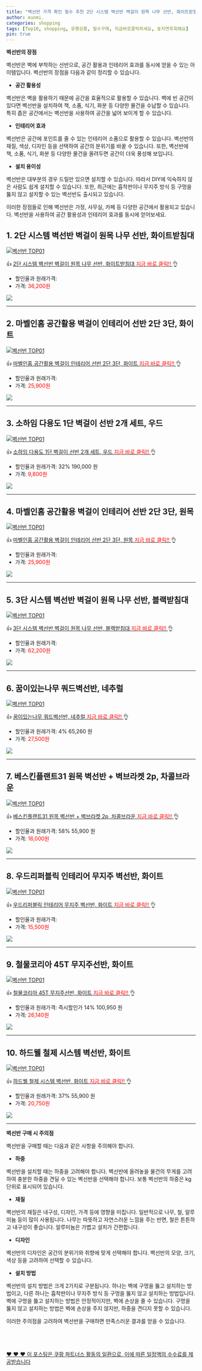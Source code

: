 ```yaml
---
title: "벽선반 가격 확인 필수 추천 2단 시스템 벽선반 벽걸이 원목 나무 선반, 화이트받침대 비교 장점 구매가이드"
author: eunmi.
categories: shopping
tags: [Top10, shopping, 유행상품, 필수구매, 지금바로클릭하세요, 놓치면후회해요]
pin: true
---
```

**벽선반의 장점**

벽선반은 벽에 부착하는 선반으로, 공간 활용과 인테리어 효과를 동시에 얻을 수 있는 아이템입니다. 벽선반의 장점을 다음과 같이 정리할 수 있습니다.

* **공간 활용성**

벽선반은 벽을 활용하기 때문에 공간을 효율적으로 활용할 수 있습니다. 벽에 빈 공간이 있다면 벽선반을 설치하여 책, 소품, 식기, 화분 등 다양한 물건을 수납할 수 있습니다. 특히 좁은 공간에서는 벽선반을 사용하여 공간을 넓어 보이게 할 수 있습니다.

* **인테리어 효과**

벽선반은 공간에 포인트를 줄 수 있는 인테리어 소품으로 활용할 수 있습니다. 벽선반의 재질, 색상, 디자인 등을 선택하여 공간의 분위기를 바꿀 수 있습니다. 또한, 벽선반에 책, 소품, 식기, 화분 등 다양한 물건을 올려두면 공간이 더욱 풍성해 보입니다.

* **설치 용이성**

벽선반은 대부분의 경우 드릴만 있으면 설치할 수 있습니다. 따라서 DIY에 익숙하지 않은 사람도 쉽게 설치할 수 있습니다. 또한, 최근에는 흡착판이나 무지주 방식 등 구멍을 뚫지 않고 설치할 수 있는 벽선반도 출시되고 있습니다.

이러한 장점들로 인해 벽선반은 가정, 사무실, 카페 등 다양한 공간에서 활용되고 있습니다. 벽선반을 사용하여 공간 활용성과 인테리어 효과를 동시에 얻어보세요.

   

## 1. 2단 시스템 벽선반 벽걸이 원목 나무 선반, 화이트받침대

[![벽선반 TOP01](https://thumbnail6.coupangcdn.com/thumbnails/remote/230x230ex/image/vendor_inventory/98ef/d1d0ef3c4ea8bd4c2c316c892b42d0742049c63fad562710f437b825a0d6.jpg)](https://link.coupang.com/re/AFFSDP?lptag=AF3617701&subid=GithubCoopas&pageKey=7270299656&traceid=V0-153&itemId=18539960095&vendorItemId=85678082697)


👍 [2단 시스템 벽선반 벽걸이 원목 나무 선반, 화이트받침대 <font color=red> 지금 바로 클릭!! </font> ](https://link.coupang.com/re/AFFSDP?lptag=AF3617701&subid=GithubCoopas&pageKey=7270299656&traceid=V0-153&itemId=18539960095&vendorItemId=85678082697) 👌 


- 할인율과 원래가격: 
- 가격: <span style='color:red'>36,200원</span>

[![](/discount_price.png)](https://link.coupang.com/re/AFFSDP?lptag=AF3617701&subid=GithubCoopas&pageKey=7270299656&traceid=V0-153&itemId=18539960095&vendorItemId=85678082697)

---


   

## 2. 마벨인홈 공간활용 벽걸이 인테리어 선반 2단 3단, 화이트

[![벽선반 TOP01](https://thumbnail8.coupangcdn.com/thumbnails/remote/230x230ex/image/vendor_inventory/fcfa/f1a14c06e6594667ebd14a78acd242d58e20f370d56ba9c53d4981fcfe86.jpg)](https://link.coupang.com/re/AFFSDP?lptag=AF3617701&subid=GithubCoopas&pageKey=6699284406&traceid=V0-153&itemId=15511514217&vendorItemId=82730811744)


👍 [마벨인홈 공간활용 벽걸이 인테리어 선반 2단 3단, 화이트 <font color=red> 지금 바로 클릭!! </font> ](https://link.coupang.com/re/AFFSDP?lptag=AF3617701&subid=GithubCoopas&pageKey=6699284406&traceid=V0-153&itemId=15511514217&vendorItemId=82730811744) 👌 


- 할인율과 원래가격: 
- 가격: <span style='color:red'>25,900원</span>

[![](/discount_price.png)](https://link.coupang.com/re/AFFSDP?lptag=AF3617701&subid=GithubCoopas&pageKey=6699284406&traceid=V0-153&itemId=15511514217&vendorItemId=82730811744)

---


   

## 3. 소하임 다용도 1단 벽걸이 선반 2개 세트, 우드

[![벽선반 TOP01](https://thumbnail8.coupangcdn.com/thumbnails/remote/230x230ex/image/vendor_inventory/07af/1b370840ec5857c09dca6aa5581464fa2ed276ba01489829de76618eb06d.jpg)](https://link.coupang.com/re/AFFSDP?lptag=AF3617701&subid=GithubCoopas&pageKey=5258219998&traceid=V0-153&itemId=7464469725&vendorItemId=75873556793)


👍 [소하임 다용도 1단 벽걸이 선반 2개 세트, 우드 <font color=red> 지금 바로 클릭!! </font> ](https://link.coupang.com/re/AFFSDP?lptag=AF3617701&subid=GithubCoopas&pageKey=5258219998&traceid=V0-153&itemId=7464469725&vendorItemId=75873556793) 👌 


- 할인율과 원래가격: 32%  190,000   원
- 가격: <span style='color:red'>9,800원</span>

[![](/discount_price.png)](https://link.coupang.com/re/AFFSDP?lptag=AF3617701&subid=GithubCoopas&pageKey=5258219998&traceid=V0-153&itemId=7464469725&vendorItemId=75873556793)

---


   

## 4. 마벨인홈 공간활용 벽걸이 인테리어 선반 2단 3단, 원목

[![벽선반 TOP01](https://thumbnail10.coupangcdn.com/thumbnails/remote/230x230ex/image/vendor_inventory/efb4/cc02d1f891988c6e4919eac97976921ca64c7e0d87aeb642aafb063b4233.jpg)](https://link.coupang.com/re/AFFSDP?lptag=AF3617701&subid=GithubCoopas&pageKey=6699284406&traceid=V0-153&itemId=15511514225&vendorItemId=82730811782)


👍 [마벨인홈 공간활용 벽걸이 인테리어 선반 2단 3단, 원목 <font color=red> 지금 바로 클릭!! </font> ](https://link.coupang.com/re/AFFSDP?lptag=AF3617701&subid=GithubCoopas&pageKey=6699284406&traceid=V0-153&itemId=15511514225&vendorItemId=82730811782) 👌 


- 할인율과 원래가격: 
- 가격: <span style='color:red'>25,900원</span>

[![](/discount_price.png)](https://link.coupang.com/re/AFFSDP?lptag=AF3617701&subid=GithubCoopas&pageKey=6699284406&traceid=V0-153&itemId=15511514225&vendorItemId=82730811782)

---


   

## 5. 3단 시스템 벽선반 벽걸이 원목 나무 선반, 블랙받침대

[![벽선반 TOP01](https://thumbnail9.coupangcdn.com/thumbnails/remote/230x230ex/image/vendor_inventory/9722/da23b13088780e84cc45440b1fd5d20e046a9ff62979ea0ae89e931e8b87.jpg)](https://link.coupang.com/re/AFFSDP?lptag=AF3617701&subid=GithubCoopas&pageKey=7270326710&traceid=V0-153&itemId=18540073802&vendorItemId=85678193928)


👍 [3단 시스템 벽선반 벽걸이 원목 나무 선반, 블랙받침대 <font color=red> 지금 바로 클릭!! </font> ](https://link.coupang.com/re/AFFSDP?lptag=AF3617701&subid=GithubCoopas&pageKey=7270326710&traceid=V0-153&itemId=18540073802&vendorItemId=85678193928) 👌 


- 할인율과 원래가격: 
- 가격: <span style='color:red'>62,200원</span>

[![](/discount_price.png)](https://link.coupang.com/re/AFFSDP?lptag=AF3617701&subid=GithubCoopas&pageKey=7270326710&traceid=V0-153&itemId=18540073802&vendorItemId=85678193928)

---


   

## 6. 꿈이있는나무 쿼드벽선반, 네추럴

[![벽선반 TOP01](https://thumbnail6.coupangcdn.com/thumbnails/remote/230x230ex/image/vendor_inventory/3adb/6cf94d3d3ff380b6d6b495d29bd4c38fc0332a75f54677ba9e83c03e6b9b.jpg)](https://link.coupang.com/re/AFFSDP?lptag=AF3617701&subid=GithubCoopas&pageKey=1816631643&traceid=V0-153&itemId=3091620137&vendorItemId=71079447999)


👍 [꿈이있는나무 쿼드벽선반, 네추럴 <font color=red> 지금 바로 클릭!! </font> ](https://link.coupang.com/re/AFFSDP?lptag=AF3617701&subid=GithubCoopas&pageKey=1816631643&traceid=V0-153&itemId=3091620137&vendorItemId=71079447999) 👌 


- 할인율과 원래가격: 4%  65,260   원
- 가격: <span style='color:red'>27,500원</span>

[![](/discount_price.png)](https://link.coupang.com/re/AFFSDP?lptag=AF3617701&subid=GithubCoopas&pageKey=1816631643&traceid=V0-153&itemId=3091620137&vendorItemId=71079447999)

---


   

## 7. 베스킨플랜트31 원목 벽선반 + 벽브라켓 2p, 차콜브라운

[![벽선반 TOP01](https://thumbnail7.coupangcdn.com/thumbnails/remote/230x230ex/image/retail/images/2020/10/23/11/3/2315e271-3444-40fc-b5e2-25616977878f.jpg)](https://link.coupang.com/re/AFFSDP?lptag=AF3617701&subid=GithubCoopas&pageKey=2286205158&traceid=V0-153&itemId=3929766851&vendorItemId=71914275991)


👍 [베스킨플랜트31 원목 벽선반 + 벽브라켓 2p, 차콜브라운 <font color=red> 지금 바로 클릭!! </font> ](https://link.coupang.com/re/AFFSDP?lptag=AF3617701&subid=GithubCoopas&pageKey=2286205158&traceid=V0-153&itemId=3929766851&vendorItemId=71914275991) 👌 


- 할인율과 원래가격: 58%  55,900   원
- 가격: <span style='color:red'>16,000원</span>

[![](/discount_price.png)](https://link.coupang.com/re/AFFSDP?lptag=AF3617701&subid=GithubCoopas&pageKey=2286205158&traceid=V0-153&itemId=3929766851&vendorItemId=71914275991)

---


   

## 8. 우드리퍼블릭 인테리어 무지주 벽선반, 화이트

[![벽선반 TOP01](https://thumbnail7.coupangcdn.com/thumbnails/remote/230x230ex/image/rs_quotation_api/uomuwoxy/324b576a2e564c9b86dc7cbeb416e1bd.jpg)](https://link.coupang.com/re/AFFSDP?lptag=AF3617701&subid=GithubCoopas&pageKey=5262523260&traceid=V0-153&itemId=7480944783&vendorItemId=74771836188)


👍 [우드리퍼블릭 인테리어 무지주 벽선반, 화이트 <font color=red> 지금 바로 클릭!! </font> ](https://link.coupang.com/re/AFFSDP?lptag=AF3617701&subid=GithubCoopas&pageKey=5262523260&traceid=V0-153&itemId=7480944783&vendorItemId=74771836188) 👌 


- 할인율과 원래가격: 
- 가격: <span style='color:red'>15,500원</span>

[![](/discount_price.png)](https://link.coupang.com/re/AFFSDP?lptag=AF3617701&subid=GithubCoopas&pageKey=5262523260&traceid=V0-153&itemId=7480944783&vendorItemId=74771836188)

---


   

## 9. 철물코리아 45T 무지주선반, 화이트

[![벽선반 TOP01](https://thumbnail8.coupangcdn.com/thumbnails/remote/230x230ex/image/retail/images/2017/07/20/18/5/68c3a95b-ef59-4f0e-a48c-0368398f40d2.jpg)](https://link.coupang.com/re/AFFSDP?lptag=AF3617701&subid=GithubCoopas&pageKey=27752957&traceid=V0-153&itemId=107162876&vendorItemId=3206209362)


👍 [철물코리아 45T 무지주선반, 화이트 <font color=red> 지금 바로 클릭!! </font> ](https://link.coupang.com/re/AFFSDP?lptag=AF3617701&subid=GithubCoopas&pageKey=27752957&traceid=V0-153&itemId=107162876&vendorItemId=3206209362) 👌 


- 할인율과 원래가격: 즉시할인가 14%  100,950   원
- 가격: <span style='color:red'>26,140원</span>

[![](/discount_price.png)](https://link.coupang.com/re/AFFSDP?lptag=AF3617701&subid=GithubCoopas&pageKey=27752957&traceid=V0-153&itemId=107162876&vendorItemId=3206209362)

---


   

## 10. 하드웰 철제 시스템 벽선반, 화이트

[![벽선반 TOP01](https://thumbnail6.coupangcdn.com/thumbnails/remote/230x230ex/image/rs_quotation_api/9lxqi038/8890e029d6624ec49395febe5b95e3b4.jpg)](https://link.coupang.com/re/AFFSDP?lptag=AF3617701&subid=GithubCoopas&pageKey=4968573307&traceid=V0-153&itemId=6593181388&vendorItemId=73887134226)


👍 [하드웰 철제 시스템 벽선반, 화이트 <font color=red> 지금 바로 클릭!! </font> ](https://link.coupang.com/re/AFFSDP?lptag=AF3617701&subid=GithubCoopas&pageKey=4968573307&traceid=V0-153&itemId=6593181388&vendorItemId=73887134226) 👌 


- 할인율과 원래가격: 37%  55,900   원
- 가격: <span style='color:red'>20,750원</span>

[![](/discount_price.png)](https://link.coupang.com/re/AFFSDP?lptag=AF3617701&subid=GithubCoopas&pageKey=4968573307&traceid=V0-153&itemId=6593181388&vendorItemId=73887134226)

---
**벽선반 구매 시 주의점**

벽선반을 구매할 때는 다음과 같은 사항을 주의해야 합니다.

* **하중**

벽선반을 설치할 때는 하중을 고려해야 합니다. 벽선반에 올려놓을 물건의 무게를 고려하여 충분한 하중을 견딜 수 있는 벽선반을 선택해야 합니다. 보통 벽선반의 하중은 kg 단위로 표시되어 있습니다.

* **재질**

벽선반의 재질은 내구성, 디자인, 가격 등에 영향을 미칩니다. 일반적으로 나무, 철, 알루미늄 등이 많이 사용됩니다. 나무는 따뜻하고 자연스러운 느낌을 주는 반면, 철은 튼튼하고 내구성이 좋습니다. 알루미늄은 가볍고 설치가 간편합니다.

* **디자인**

벽선반의 디자인은 공간의 분위기와 취향에 맞게 선택해야 합니다. 벽선반의 모양, 크기, 색상 등을 고려하여 선택할 수 있습니다.

* **설치 방법**

벽선반의 설치 방법은 크게 2가지로 구분됩니다. 하나는 벽에 구멍을 뚫고 설치하는 방법이고, 다른 하나는 흡착판이나 무지주 방식 등 구멍을 뚫지 않고 설치하는 방법입니다. 벽에 구멍을 뚫고 설치하는 방법은 안정적이지만, 벽에 손상을 줄 수 있습니다. 구멍을 뚫지 않고 설치하는 방법은 벽에 손상을 주지 않지만, 하중을 견디지 못할 수 있습니다.

이러한 주의점을 고려하여 벽선반을 구매하면 만족스러운 결과를 얻을 수 있습니다.<br><br><br><br><br> [ ❤ ❤ ❤ 이 포스팅은 쿠팡 파트너스 활동의 일환으로, 이에 따른 일정액의 수수료를 제공받습니다](https://link.coupang.com/a/bcEFyh)
